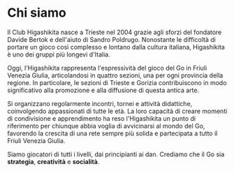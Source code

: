 # Chi siamo
Il Club Higashikita nasce a Trieste nel 2004 grazie agli sforzi del fondatore Davide Bertok e dell'aiuto di Sandro Poldrugo. Nonostante le difficoltà di portare un gioco così complesso e lontano dalla cultura italiana, Higashikita è uno dei gruppi più longevi d'Italia.

Oggi, l'Higashikita rappresenta l'espressività del gioco del Go in Friuli Venezia Giulia, articolandosi in quattro sezioni, una per ogni provincia della regione. In particolare, le sezioni di Trieste e Gorizia contribuiscono in modo significativo alla promozione e alla diffusione di questa antica arte.

Si organizzano regolarmente incontri, tornei e attività didattiche, coinvolgendo appassionati di tutte le età. La loro capacità di creare momenti di condivisione e apprendimento ha reso l'Higashikita un punto di riferimento per chiunque abbia voglia di avvicinarsi al mondo del Go, favorendo la crescita di una rete sempre più solida e partecipata a tutto il Friuli Venezia Giulia.

Siamo giocatori di tutti i livelli, dai principianti ai dan. Crediamo che il Go sia **strategia**, **creatività** e **socialità**.
